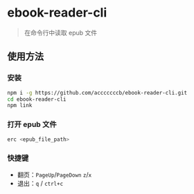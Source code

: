 # ebook-reader-cli

> 在命令行中读取 epub 文件

## 使用方法

### 安装

```bash
npm i -g https://github.com/acccccccb/ebook-reader-cli.git
cd ebook-reader-cli
npm link
```

### 打开 epub 文件

```bash
erc <epub_file_path>
```

### 快捷键

-   翻页：`PageUp`/`PageDown` `z`/`x`
-   退出：`q` / `ctrl+c`
